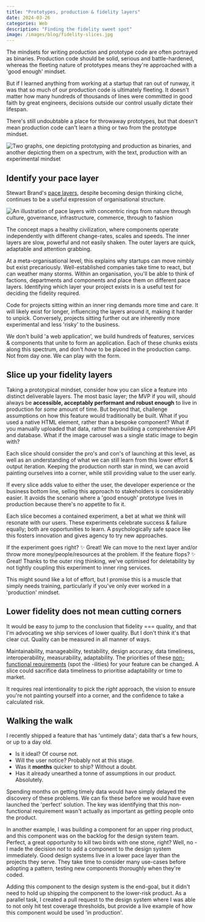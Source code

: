 ```yaml
---
title: "Prototypes, production & fidelity layers"
date: 2024-03-26
categories: Web
description: "Finding the fidelity sweet spot"
image: /images/blog/fidelity-slices.jpg
---
```


The mindsets for writing production and prototype code are often portrayed as binaries. Production code should be solid, serious and battle-hardened, whereas the fleeting nature of prototypes means they're approached with a 'good enough' mindset.

But if I learned anything from working at a startup that ran out of runway, it was that so much of our production code is ultimately fleeting. It doesn't matter how many hundreds of thousands of lines were committed in good faith by great engineers, decisions outside our control usually dictate their lifespan.

There's still undoubtable a place for throwaway prototypes, but that doesn't mean production code can't learn a thing or two from the prototype mindset.

![Two graphs, one depicting prototyping and production as binaries, and another depicting them on a spectrum, with the text, production with an experimental mindset](/images/blog/fidelity-slices.jpg)

## Identify your pace layer

Stewart Brand's [pace layers](https://doi.org/10.21428/7f2e5f08), despite becoming design thinking cliché, continues to be a useful expression of organisational structure.

![An illustration of pace layers with concentric rings from nature through culture, governance, infrastructure, commerce, through to fashion](/images/blog/pace-layers.webp)

The concept maps a healthy civilization, where components operate independently with different change-rates, scales and speeds. The inner layers are slow, powerful and not easily shaken. The outer layers are quick, adaptable and attention grabbing.

At a meta-organisational level, this explains why startups can move nimbly but exist precariously. Well-established companies take time to react, but can weather many storms. Within an organisation, you'll be able to think of factions, departments and components and place them on different pace layers. Identifying which layer your project exists in is a useful test for deciding the fidelity required.

Code for projects sitting within an inner ring demands more time and care. It will likely exist for longer, influencing the layers around it, making it harder to unpick. Conversely, projects sitting further out are inherently more experimental and less 'risky' to the business.

We don't build 'a web application', we build hundreds of features, services & components that unite to form an application. Each of these chunks exists along this spectrum, and don't *have* to be placed in the production camp. Not from day one. We can play with the form.

## Slice up your fidelity layers

Taking a prototypical mindset, consider how you can slice a feature into distinct deliverable layers. The most basic layer; the MVP if you will, should always be **accessible, acceptably performant and robust enough** to live in production for *some* amount of time. But beyond that, challenge assumptions on how this feature would traditionally be built. What if you used a native HTML element, rather than a bespoke component? What if you manually uploaded that data, rather than building a comprehensive API and database. What if the image carousel was a single static image to begin with?

Each slice should consider the pro's and con's of launching at this level, as well as an understanding of what we can still learn from this lower effort & output iteration. Keeping the production north star in mind, we can avoid painting ourselves into a corner, while still providing value to the user early.

If every slice adds value to either the user, the developer experience or the business bottom line, selling this approach to stakeholders is considerably easier. It avoids the scenario where a 'good enough' prototype lives in production because there's no appetite to fix it.

Each slice becomes a contained experiment, a bet at what we _think_ will resonate with our users. These experiments celebrate success & failure equally; both are opportunities to learn. A psychologically safe space like this fosters innovation and gives agency to try new approaches.

If the experiment goes right? ✨ Great! We can move to the next layer and/or throw more money/people/resources at the problem. If the feature flops? ✨ Great! Thanks to the outer ring thinking, we've optimised for deletability by not tightly coupling this experiment to inner ring services.

This might sound like a lot of effort, but I promise this is a muscle that simply needs training, particularly if you've only ever worked in a 'production' mindset.

## Lower fidelity does not mean cutting corners

It would be easy to jump to the conclusion that fidelity === quality, and that I'm advocating we ship services of lower quality. But I don't think it's that clear cut. Quality can be measured in all manner of ways.

Maintainability, manageability, testability, design accuracy, data timeliness, interoperability, measurability, adaptability. The priorities of these [non-functional requirements](/blog/prioritising-requirements/) (spot the -ilities) for your feature can be changed. A slice could sacrifice data timeliness to prioritise adaptability or time to market.

It requires real intentionality to pick the *right* approach, the vision to ensure you're not painting yourself into a corner, and the confidence to take a calculated risk.

## Walking the walk

I recently shipped a feature that has 'untimely data'; data that's a few hours, or up to a day old.

- Is it ideal? Of course not.
- Will the user notice? Probably not at this stage.
- Was it **months** quicker to ship? Without a doubt.
- Has it already unearthed a tonne of assumptions in our product. Absolutely.

Spending months on getting timely data would have simply delayed the discovery of these problems. We can fix these before we would have even launched the 'perfect' solution. The key was identifying that this non-functional requirement wasn't actually as important as getting people onto the product.

In another example, I was building a component for an upper ring product, and this component was on the backlog for the design system team. Perfect, a great opportunity to kill two birds with one stone, right? Well, no - I made the decision *not* to add a component to the design system immediately. Good design systems live in a lower pace layer than the projects they serve. They take time to consider many use-cases before adopting a pattern, testing new components thoroughly when they're coded.

Adding this component to the design system is the end-goal, but it didn't need to hold up shipping the component to the lower-risk product. As a parallel task, I created a pull request to the design system where I was able to not only hit test coverage thresholds, but provide a live example of how this component would be used 'in production'.
